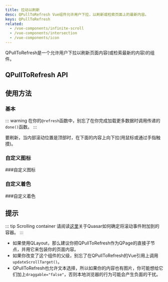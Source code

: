 ```yaml
---
title: 拉动以刷新
desc: QPullToRefresh Vue组件允许用户下拉，以刷新或检索页面上的最新内容。
keys: QPullToRefresh
related:
  - /vue-components/infinite-scroll
  - /vue-components/intersection
  - /vue-components/icon
---
```


QPullToRefresh是一个允许用户下拉以刷新页面内容(或检索最新的内容)的组件。

## QPullToRefresh API

<doc-api file="QPullToRefresh" />

## 使用方法

### 基本

::: warning
在你的`@refresh`函数中，别忘了在你完成加载更多数据时调用传递的`done()`函数。
:::

要刷新，当内部滚动位置是顶部时，在下面的内容上向下拉(用鼠标或通过手指触摸)。

<doc-example title="基本" file="QPullToRefresh/Basic" />

### 自定义图标

<doc-example title="自定义图标" file="QPullToRefresh/Icon" /> ###自定义图标

### 自定义着色

<doc-example title="自定义着色" file="QPullToRefresh/CustomColoring" /> ###自定义着色

## 提示

::: tip Scrolling container
请阅读[这里](/vue-components/scroll-observer#determining-scrolling-container)关于Quasar如何确定将滚动事件附加到的容器。
:::

* 如果使用QLayout，那么建议你把QPullToRefresh作为QPage的直接子节点，并用它来包装你的页面内容。
* 如果你改变了这个组件的父级，别忘了在QPullToRefresh的Vue引用上调用`updateScrollTarget()`。
* QPullToRefresh也允许文本选择，所以如果你的内容也有图片，你可能想给它们加上`draggable="false"`，否则本地浏览器的行为可能会产生负面的干扰。
